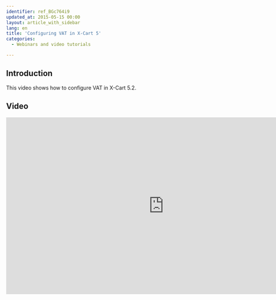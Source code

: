 ```yaml
---
identifier: ref_BGc764i9
updated_at: 2015-05-15 00:00
layout: article_with_sidebar
lang: en
title: 'Configuring VAT in X-Cart 5'
categories:
  - Webinars and video tutorials

---
```



## Introduction

This video shows how to configure VAT in X-Cart 5.2.

## Video

<iframe class="youtube-player" type="text/html" style="width: 853px; height: 480px" src="https://www.youtube.com/embed/kCS54G0QvvU" frameborder="0"></iframe>